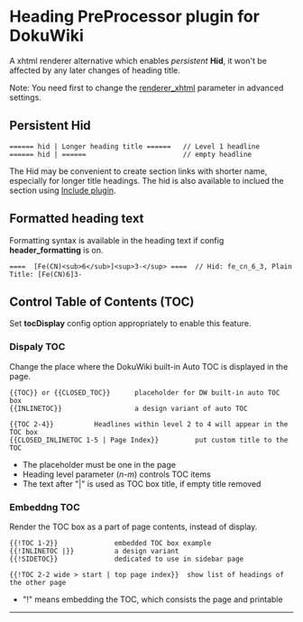 # Heading PreProcessor plugin for DokuWiki

A xhtml renderer alternative which enables *persistent* **Hid**, it won't be affected by any later changes of heading title.

Note: You need first to change the [renderer_xhtml](https://www.dokuwiki.org/config:renderer_xhtml) parameter in advanced settings.


## Persistent Hid

    ====== hid | Longer heading title ======   // Level 1 headline
    ====== hid | ======                        // empty headline

The Hid may be convenient to create section links with shorter name, especially for longer title headings. The hid is also available to inclued the section using [Include plugin](https://www.dokuwiki.org/plugin:include).

## Formatted heading text

Formatting syntax is available in the heading text if config **header_formatting** is on.

    ====  [Fe(CN)<sub>6</sub>]<sup>3-</sup> ====  // Hid: fe_cn_6_3, Plain Title: [Fe(CN)6]3-


## Control Table of Contents (TOC)

Set **tocDisplay** config option appropriately to enable this feature.

### Dispaly TOC

Change the place where the DokuWiki built-in Auto TOC is displayed in the page.

    {{TOC}} or {{CLOSED_TOC}}      placeholder for DW built-in auto TOC box
    {{INLINETOC}}                  a design variant of auto TOC
    
    {{TOC 2-4}}          Headlines within level 2 to 4 will appear in the TOC box
    {{CLOSED_INLINETOC 1-5 | Page Index}}         put custom title to the TOC

* The placeholder must be one in the page
* Heading level parameter (*n-m*) controls TOC items
* The text after "|" is used as TOC box title, if empty title removed

### Embeddng TOC

Render the TOC box as a part of page contents, instead of display.

    {{!TOC 1-2}}              embedded TOC box example
    {{!INLINETOC |}}          a design variant
    {{!SIDETOC}}              dedicated to use in sidebar page
    
    {{!TOC 2-2 wide > start | top page index}}  show list of headings of the other page

* "!" means embedding the TOC, which consists the page and printable


----


